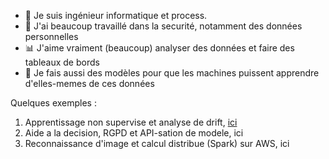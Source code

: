 - 👋 Je suis ingénieur informatique et process.
- 🔐 J'ai beaucoup travaillé dans la securité, notamment des données personnelles
- 📊 J'aime vraiment (beaucoup) analyser des données et faire des tableaux de bords
- 🤖 Je fais aussi des modèles pour que les machines puissent apprendre d'elles-memes de ces données

Quelques exemples :
1. Apprentissage non supervise et analyse de drift, [ici](https://github.com/MaximoRose/segmentation_client_python)
2. Aide a la decision, RGPD et API-sation de modele, ici
3. Reconnaissance d'image et calcul distribue (Spark) sur AWS, ici


<!---
MaximoRose/MaximoRose is a ✨ special ✨ repository because its `README.md` (this file) appears on your GitHub profile.
You can click the Preview link to take a look at your changes.
--->
